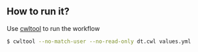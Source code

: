 ## How to run it?

Use [cwltool](https://github.com/common-workflow-language/cwltool) to run the workflow

```bash
$ cwltool --no-match-user --no-read-only dt.cwl values.yml
```